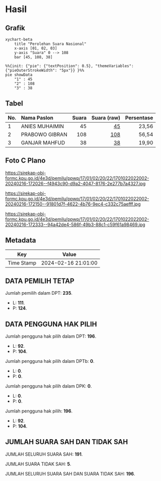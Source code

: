 # Hasil

## Grafik

```mermaid
xychart-beta
    title "Perolehan Suara Nasional"
    x-axis [01, 02, 03]
    y-axis "Suara" 0 --> 108
    bar [45, 108, 38]
```

```mermaid
%%{init: {"pie": {"textPosition": 0.5}, "themeVariables": {"pieOuterStrokeWidth": "5px"}} }%%
pie showData
    "1" : 45
    "2" : 108
    "3" : 38
```

## Tabel

| No. | Nama Paslon    | Suara | Suara (raw) | Persentase |
|:--- |:-------------- | -----:| -----------:| ----------:|
| 1   | ANIES MUHAIMIN | 45    | [45][p-1]   | 23,56      |
| 2   | PRABOWO GIBRAN | 108   | [108][p-2]  | 56,54      |
| 3   | GANJAR MAHFUD  | 38    | [38][p-3]   | 19,90      |


[p-1]: https://github.com/gigit-pemilu/pemilu-2024/blob/main/pilpres/hitung-suara/sub/17-bengkulu/sub/01-bengkulu-selatan/sub/02-seginim/sub/2022-dusun-tengah/sub/002-tps/sub/paslon-1.txt
[p-2]: https://github.com/gigit-pemilu/pemilu-2024/blob/main/pilpres/hitung-suara/sub/17-bengkulu/sub/01-bengkulu-selatan/sub/02-seginim/sub/2022-dusun-tengah/sub/002-tps/sub/paslon-2.txt
[p-3]: https://github.com/gigit-pemilu/pemilu-2024/blob/main/pilpres/hitung-suara/sub/17-bengkulu/sub/01-bengkulu-selatan/sub/02-seginim/sub/2022-dusun-tengah/sub/002-tps/sub/paslon-3.txt

## Foto C Plano

https://sirekap-obj-formc.kpu.go.id/4e3d/pemilu/ppwp/17/01/02/20/22/1701022022002-20240216-172026--f4943c90-d9a2-4047-8176-2e277b7a4327.jpg

https://sirekap-obj-formc.kpu.go.id/4e3d/pemilu/ppwp/17/01/02/20/22/1701022022002-20240216-172150--91801d7f-4622-4b76-9ec4-c332c75aefff.jpg

https://sirekap-obj-formc.kpu.go.id/4e3d/pemilu/ppwp/17/01/02/20/22/1701022022002-20240216-172333--94a42de4-586f-49b3-88c1-c59f61a98469.jpg


## Metadata

| Key        | Value               |
| ---------- | ------------------- |
| Time Stamp | 2024-02-16 21:01:00 |


## DATA PEMILIH TETAP

Jumlah pemilih dalam DPT: **235**.
 * L: **111**.
 * P: **124**.

## DATA PENGGUNA HAK PILIH

Jumlah pengguna hak pilih dalam DPT: **196**.
 * L: **92**.
 * P: **104**.

Jumlah pengguna hak pilih dalam DPTb: **0**.
 * L: **0**.
 * P: **0**.

Jumlah pengguna hak pilih dalam DPK: **0**.
 * L: **0**.
 * P: **0**.

Jumlah pengguna hak pilih: **196**.
 * L: **92**.
 * P: **104**.

## JUMLAH SUARA SAH DAN TIDAK SAH

JUMLAH SELURUH SUARA SAH: **191**.

JUMLAH SUARA TIDAK SAH: **5**.

JUMLAH SELURUH SUARA SAH DAN SUARA TIDAK SAH: **196**.


